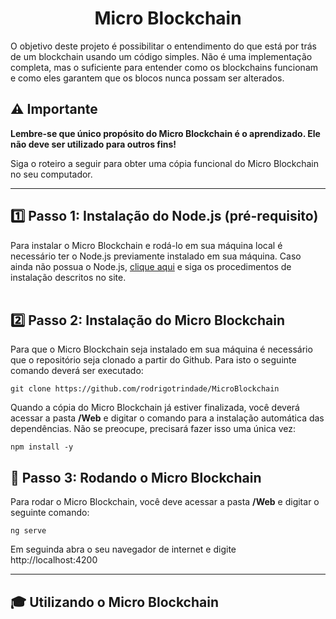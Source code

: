 <h1 align="center">Micro Blockchain</h1>
<p>
O objetivo deste projeto é possibilitar o entendimento do que está 
por trás de um blockchain usando um código simples. Não é uma implementação completa, 
mas o suficiente para entender como os blockchains funcionam e como eles garantem 
que os blocos nunca possam ser alterados.</p>

## :warning: Importante  
**Lembre-se que único propósito do Micro Blockchain é o aprendizado. Ele não deve ser utilizado para outros fins!**
<p>Siga o roteiro a seguir para obter uma cópia funcional do Micro Blockchain no seu computador.</p> 

---

## :one: Passo 1: Instalação do Node.js (pré-requisito)<a name = "passo1"></a>
Para instalar o Micro Blockchain e rodá-lo em sua máquina local é necessário ter o Node.js previamente instalado em sua máquina. Caso ainda não possua o Node.js, [clique aqui](https://nodejs.org/) e siga os procedimentos de instalação descritos no site.
<br><br>

## :two: Passo 2: Instalação do Micro Blockchain<a name = "passo2"></a>
Para que o Micro Blockchain seja instalado em sua máquina é necessário que o repositório seja clonado a partir do Github. Para isto o seguinte comando deverá ser executado:
```
git clone https://github.com/rodrigotrindade/MicroBlockchain 
``` 

Quando a cópia do Micro Blockchain já estiver finalizada, você deverá acessar a pasta **/Web** e digitar o comando para a instalação automática das dependências. Não se preocupe, precisará fazer isso uma única vez:

```
npm install -y
```

## :checkered_flag: Passo 3: Rodando o Micro Blockchain<a name = "passo3"></a>
Para rodar o Micro Blockchain, você deve acessar a pasta **/Web** e digitar o seguinte comando:
```
ng serve
```
Em seguinda abra o seu navegador de internet e digite http://localhost:4200

---
## :mortar_board: Utilizando o Micro Blockchain
